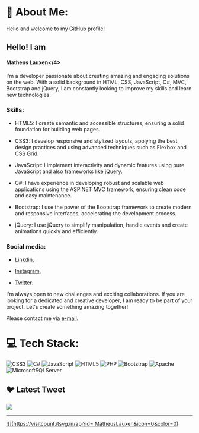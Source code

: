 # 💫 About Me:
Hello and welcome to my GitHub profile!

## Hello! I am <h4>Matheus Lauxen</4>

I'm a developer passionate about creating amazing and engaging solutions on the web. With a solid background in HTML, CSS, JavaScript, C#, MVC, Bootstrap and jQuery, I am constantly looking to improve my skills and learn new technologies.

### Skills:

- HTML5: I create semantic and accessible structures, ensuring a solid foundation for building web pages.

- CSS3: I develop responsive and stylized layouts, applying the best design practices and using advanced techniques such as Flexbox and CSS Grid.

- JavaScript: I implement interactivity and dynamic features using pure JavaScript and also frameworks like jQuery.

- C#: I have experience in developing robust and scalable web applications using the ASP.NET MVC framework, ensuring clean code and easy maintenance.

- Bootstrap: I use the power of the Bootstrap framework to create modern and responsive interfaces, accelerating the development process.

- jQuery: I use jQuery to simplify manipulation, handle events and create animations quickly and efficiently.

### Social media:
- [Linkdin](https://www.linkedin.com/in/matheus-lauxen-849516208/),

- [Instagram](https://www.instagram.com/matheusvitorlauxen/),

- [Twitter](https://twitter.com/Matheuslauxenn).

I'm always open to new challenges and exciting collaborations. If you are looking for a dedicated and creative developer, I am ready to be part of your project. Let's create something amazing together!

Please contact me via [e-mail](matheusvitorlauxen6@gmail.com).


# 💻 Tech Stack:
![CSS3](https://img.shields.io/badge/css3-%231572B6.svg?style=for-the-badge&logo=css3&logoColor=white) ![C#](https://img.shields.io/badge/c%23-%23239120.svg?style=for-the-badge&logo=c-sharp&logoColor=white) ![JavaScript](https://img.shields.io/badge/javascript-%23323330.svg?style=for-the-badge&logo=javascript&logoColor=%23F7DF1E) ![HTML5](https://img.shields.io/badge/html5-%23E34F26.svg?style=for-the-badge&logo=html5&logoColor=white) ![PHP](https://img.shields.io/badge/php-%23777BB4.svg?style=for-the-badge&logo=php&logoColor=white) ![Bootstrap](https://img.shields.io/badge/bootstrap-%23563D7C.svg?style=for-the-badge&logo=bootstrap&logoColor=white) ![Apache](https://img.shields.io/badge/apache-%23D42029.svg?style=for-the-badge&logo=apache&logoColor=white) ![MicrosoftSQLServer](https://img.shields.io/badge/Microsoft%20SQL%20Sever-CC2927?style=for-the-badge&logo=microsoft%20sql%20server&logoColor=white)


## 🐦 Latest Tweet
[![](https://gtce.itsvg.in/api?username=https://twitter.com/Matheuslauxenn)](https://github.com/VishwaGauravIn/github-twitter-card-embed)

---
[![](https://visitcount.itsvg.in/api?id= MatheusLauxen&icon=0&color=0)](https://visitcount.itsvg.in)

<!-- Proudly created with GPRM ( https://gprm.itsvg.in ) -->
